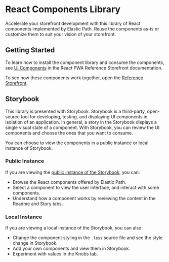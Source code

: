 # React Components Library

Accelerate your storefront development with this library of React components implemented by Elastic Path. Reuse the components as-is or customize them to suit your vision of your storefront.

## Getting Started

To learn how to install the component library and consume the components, see [UI Components](https://documentation.elasticpath.com/storefront-react/docs/dev-guides/consuming.html) in the React PWA Reference Storefront documentation.

To see how these components work together, open the [Reference Storefront](https://referenceb2b.elasticpath.com/).

## Storybook

This library is presented with Storybook. Storybook is a third-party, open-source tool for developing, testing, and displaying UI components in isolation of an application. In general, a story in the Storybook displays a single visual state of a component. With Storybook, you can review the UI components and choose the ones that you want to consume.

You can choose to view the components in a public instance or local instance of Storybook.

### Public Instance

If you are viewing the [public instance of the Storybook](https://ui-components.elasticpath.com/?path=/story/components-appheadermain--appheadermain), you can:

- Browse the React components offered by Elastic Path.
- Select a component to view the user interface, and interact with some components.
- Understand how a component works by reviewing the content in the Readme and Story tabs.

### Local Instance

If you are viewing a local instance of the Storybook, you can also:

- Change the component styling in the `.less` source file and see the style change in Storybook.
- Add your own components and view them in Storybook.
- Experiment with values in the Knobs tab.
